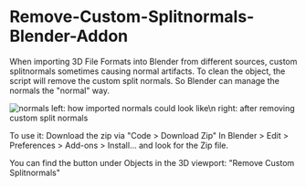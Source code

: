 # Remove-Custom-Splitnormals-Blender-Addon
When importing 3D File Formats into Blender from different sources, custom splitnormals sometimes causing normal artifacts. To clean the object, the script will remove the custom split normals. So Blender can manage the normals the \"normal\" way.

![normals](https://user-images.githubusercontent.com/39619732/151008511-7ffde601-3cf0-45ba-810c-9714f896c01e.png)
left: how imported normals could look like\n
right: after removing custom split normals

To use it:
Download the zip via "Code > Download Zip"
In Blender > Edit > Preferences > Add-ons > Install... and look for the Zip file.

You can find the button under Objects in the 3D viewport: "Remove Custom Splitnormals"


